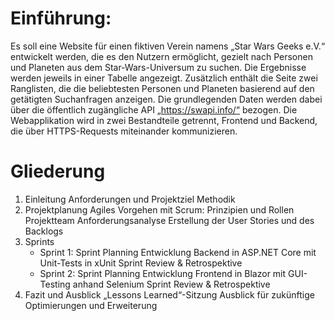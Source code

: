 # Einführung:
Es soll eine Website für einen fiktiven Verein namens „Star Wars Geeks e.V.“ entwickelt werden, die es den Nutzern ermöglicht, gezielt nach Personen und Planeten aus dem Star-Wars-Universum zu suchen. Die Ergebnisse werden jeweils in einer Tabelle angezeigt. Zusätzlich enthält die Seite zwei Ranglisten, die die beliebtesten Personen und Planeten basierend auf den getätigten Suchanfragen anzeigen.
Die grundlegenden Daten werden dabei über die öffentlich zugängliche API „https://swapi.info/“ bezogen.
Die Webapplikation wird in zwei Bestandteile getrennt, Frontend und Backend, die über HTTPS-Requests miteinander kommunizieren.
 
# Gliederung
1. Einleitung
	Anforderungen und Projektziel
	Methodik
2. Projektplanung
	Agiles Vorgehen mit Scrum: Prinzipien und Rollen
	Projektteam
	Anforderungsanalyse
	Erstellung der User Stories und des Backlogs
3. Sprints
	- Sprint 1:
		Sprint Planning 
		Entwicklung Backend in ASP.NET Core mit Unit-Tests in xUnit
		Sprint Review & Retrospektive
	- Sprint 2:
		Sprint Planning
		Entwicklung Frontend in Blazor mit GUI-Testing anhand Selenium
		Sprint Review & Retrospektive
4. Fazit und Ausblick
	„Lessons Learned“-Sitzung 
	Ausblick für zukünftige Optimierungen und Erweiterung
